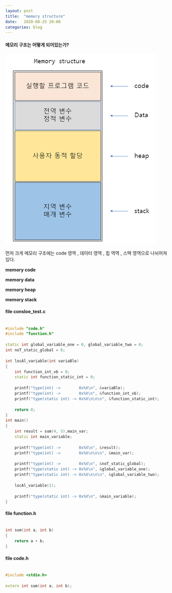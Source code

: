 ```yaml
---
layout: post
title:  "memory structure"
date:   2020-08-25 20:00
categories: blog
---
```


#### 메모리 구조는 어떻게 되어있는가?

![memory](/blog_img/memory_structure.png)

먼저 크게 메모리 구조에는 code 영역 , 데이터 영역 , 힙 역역 , 스택 영역으로 나뉘어져있다.

__memory code__

__memory data__

__memory heap__

__memory stack__

#### file consloe_test.c

```cpp

#include "code.h"
#include "function.h"

static int global_variable_one = 0, global_variable_two = 0;
int noT_static_global = 0;

int locAl_variable(int variaBle) 
{
	int function_int_vb = 0;
	static int function_static_int = 0;

	printf("type(int) ->		0x%X\n", &variaBle);
	printf("type(int) ->		0x%X\n", &function_int_vb);
	printf("type(static int) ->	0x%X\n\n\n", &function_static_int);

	return 0;
}
int main()
{
	int result = sum(4, 5),main_var;
	static int main_variable;

	printf("type(int) ->		0x%X\n", &result);
	printf("type(int) ->		0x%X\n\n\n", &main_var);
	
	printf("type(int) ->		0x%X\n", &noT_static_global);
	printf("type(static int) ->	0x%X\n", &global_variable_one);
	printf("type(static int) ->	0x%X\n\n\n", &global_variable_two);

	locAl_variable(1);

	printf("type(static int) ->	0x%X\n", &main_variable);
}

```

#### file function.h

```cpp

int sum(int a, int b)
{
	return a + b;
}

```

#### file code.h

```cpp

#include <stdio.h>

extern int sum(int a, int b);

```
